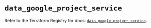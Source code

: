 # `data_google_project_service`

Refer to the Terraform Registry for docs: [`data_google_project_service`](https://registry.terraform.io/providers/hashicorp/google/6.19.0/docs/data-sources/project_service).

